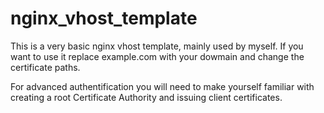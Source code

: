# nginx_vhost_template

This is a very basic nginx vhost template, mainly used by myself. If you want to use it replace example.com with your dowmain and change the certificate paths.

 For advanced authentification you will need to make yourself familiar with creating a root Certificate Authority and issuing client certificates.
